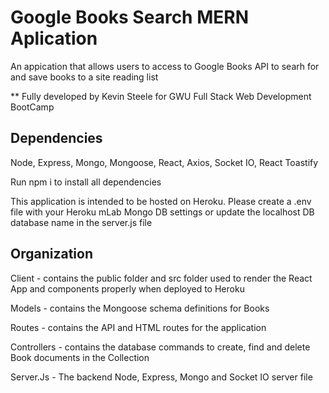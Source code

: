 # Google Books Search MERN Aplication
An appication that allows users to access to Google Books API to searh for and save books to a site reading list

** Fully developed by  Kevin Steele for GWU Full Stack Web Development BootCamp 

## Dependencies

Node, Express, Mongo, Mongoose, React, Axios, Socket IO, React Toastify

Run npm i to install all dependencies

This application is intended to be hosted on Heroku. Please create a .env file with your Heroku mLab Mongo DB settings or update the localhost DB database name in the server.js file

## Organization 

Client - contains the public folder and src folder used to render the React App and components properly when deployed to Heroku

Models - contains the Mongoose schema definitions for Books

Routes - contains the API and HTML routes for the application

Controllers - contains the database commands to create, find and delete Book documents in the Collection 

Server.Js - The backend Node, Express, Mongo and Socket IO server file 


